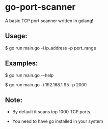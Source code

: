 # go-port-scanner
A basic TCP port scanner written in golang! 

## Usage:

$ go run main.go -i ip_address -p port_range

## Examples:
$ go run main.go --help

$ go run main.go -i 192.168.1.95 -p 2000

## Note:
- By default it scans top 1000 TCP ports.

- You need to have go installed in your system

